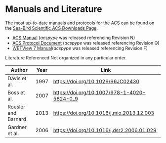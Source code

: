 # Manuals and Literature
The most up-to-date manuals and protocols for the ACS can be found on the [Sea-Bird Scientific ACS Downloads Page](https://www.seabird.com/ac-s-spectral-absorption-and-attenuation-sensor/product-downloads?id=60762467715).
- [ACS Manual](https://www.seabird.com/asset-get.download.jsa?id=69833849025) (*acspype* was released referencing Revision N)
- [ACS Protocol Document](https://www.seabird.com/asset-get.download.jsa?id=69833849025) (*acspype* was released referencing Revision Q)
- [WETView 7 Manual](https://www.seabird.com/asset-get.download.jsa?id=69833849025)(*acspype* was released referencing Revision F)

Literature Referenced
Not organized in any particular order.

| Author | Year | Link | 
|-------|------|------|
| Davis et al. | 1997 | https://doi.org/10.1029/96JC02430 |
| Boss et al. | 2007 | https://doi.org/10.1007/978-1-4020-5824-0_9 |
| Roesler and Barnard | 2013 | https://doi.org/10.1016/j.mio.2013.12.003 | 
| Gardner et al. | 2006 | https://doi.org/10.1016/j.dsr2.2006.01.029 |

